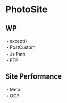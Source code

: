 # PhotoSite  

## WP  
・except()                              　  　　                                                                                             　　                                                         
・PostCustom  
・Js Path  
・FTP

## Site Performance
・Meta  
・OGP
